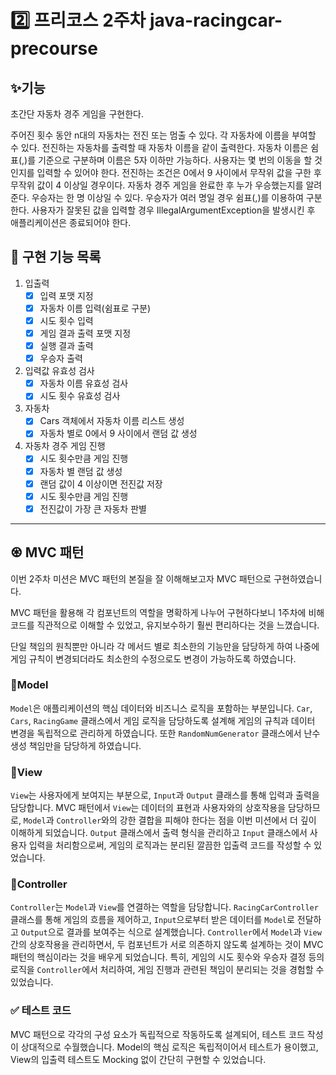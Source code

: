 # 2️⃣ 프리코스 2주차 java-racingcar-precourse

## ✨기능
초간단 자동차 경주 게임을 구현한다.

주어진 횟수 동안 n대의 자동차는 전진 또는 멈출 수 있다.
각 자동차에 이름을 부여할 수 있다. 전진하는 자동차를 출력할 때 자동차 이름을 같이 출력한다.
자동차 이름은 쉼표(,)를 기준으로 구분하며 이름은 5자 이하만 가능하다.
사용자는 몇 번의 이동을 할 것인지를 입력할 수 있어야 한다.
전진하는 조건은 0에서 9 사이에서 무작위 값을 구한 후 무작위 값이 4 이상일 경우이다.
자동차 경주 게임을 완료한 후 누가 우승했는지를 알려준다. 우승자는 한 명 이상일 수 있다.
우승자가 여러 명일 경우 쉼표(,)를 이용하여 구분한다.
사용자가 잘못된 값을 입력할 경우 IllegalArgumentException을 발생시킨 후 애플리케이션은 종료되어야 한다.

## 🌟 구현 기능 목록
1. 입출력
    - [x] 입력 포맷 지정
    - [x] 자동차 이름 입력(쉼표로 구분)
    - [x] 시도 횟수 입력
    - [x] 게임 결과 출력 포맷 지정
    - [x] 실행 결과 출력
    - [x] 우승자 출력
2. 입력값 유효성 검사
    - [x] 자동차 이름 유효성 검사
    - [x] 시도 횟수 유효성 검사
3. 자동차
    - [x] Cars 객체에서 자동차 이름 리스트 생성
    - [x] 자동차 별로 0에서 9 사이에서 랜덤 값 생성
4. 자동차 경주 게임 진행
    - [x] 시도 횟수만큼 게임 진행
    - [x] 자동차 별 랜덤 값 생성 
    - [x] 랜덤 값이 4 이상이면 전진값 저장
    - [x] 시도 횟수만큼 게임 진행
    - [x] 전진값이 가장 큰 자동차 판별
---

## ♼ MVC 패턴
이번 2주차 미션은 MVC 패턴의 본질을 잘 이해해보고자 MVC 패턴으로 구현하였습니다.

MVC 패턴을 활용해 각 컴포넌트의 역할을 명확하게 나누어 구현하다보니 1주차에 비해 코드를 직관적으로 이해할 수 있었고, 유지보수하기 훨씬 편리하다는 것을 느꼈습니다.

단일 책임의 원칙뿐만 아니라 각 메서드 별로 최소한의 기능만을 담당하게 하여 나중에 게임 규칙이 변경되더라도 최소한의 수정으로도 변경이 가능하도록 하였습니다.

### 📍Model

`Model`은 애플리케이션의 핵심 데이터와 비즈니스 로직을 포함하는 부분입니다.
`Car`, `Cars`, `RacingGame` 클래스에서 게임 로직을 담당하도록 설계해 게임의 규칙과 데이터 변경을 독립적으로 관리하게 하였습니다. 
또한 `RandomNumGenerator` 클래스에서 난수 생성 책임만을 담당하게 하였습니다.

### 📍View

`View`는 사용자에게 보여지는 부분으로, `Input`과 `Output` 클래스를 통해 입력과 출력을 담당합니다. 
MVC 패턴에서 `View`는 데이터의 표현과 사용자와의 상호작용을 담당하므로, `Model`과 `Controller`와의 강한 결합을 피해야 한다는 점을 이번 미션에서 더 깊이 이해하게 되었습니다. 
`Output` 클래스에서 출력 형식을 관리하고 `Input` 클래스에서 사용자 입력을 처리함으로써, 게임의 로직과는 분리된 깔끔한 입출력 코드를 작성할 수 있었습니다.

### 📍Controller

`Controller`는 `Model`과 `View`를 연결하는 역할을 담당합니다. 
`RacingCarController` 클래스를 통해 게임의 흐름을 제어하고, `Input`으로부터 받은 데이터를 `Model`로 전달하고 `Output`으로 결과를 보여주는 식으로 설계했습니다. 
`Controller`에서 `Model`과 `View` 간의 상호작용을 관리하면서, 두 컴포넌트가 서로 의존하지 않도록 설계하는 것이 MVC 패턴의 핵심이라는 것을 배우게 되었습니다. 특히, 게임의 시도 횟수와 우승자 결정 등의 로직을 `Controller`에서 처리하여, 게임 진행과 관련된 책임이 분리되는 것을 경험할 수 있었습니다.

### ✅ 테스트 코드
MVC 패턴으로 각각의 구성 요소가 독립적으로 작동하도록 설계되어, 테스트 코드 작성이 상대적으로 수월했습니다. Model의 핵심 로직은 독립적이어서 테스트가 용이했고, View의 입출력 테스트도 Mocking 없이 간단히 구현할 수 있었습니다.